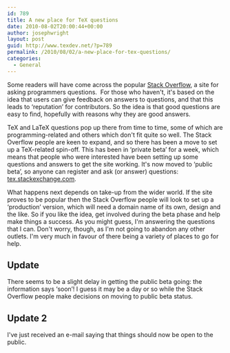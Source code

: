 ```yaml
---
id: 789
title: A new place for TeX questions
date: 2010-08-02T20:00:44+00:00
author: josephwright
layout: post
guid: http://www.texdev.net/?p=789
permalink: /2010/08/02/a-new-place-for-tex-questions/
categories:
  - General
---
```

Some readers will have come across the popular [Stack Overflow](http://stackoverflow.com/), a site for asking programmers questions.  For those who haven't, it's based on the idea that users can give feedback on answers to questions, and that this leads to ‘reputation’ for contributors. So the idea is that good questions are easy to find, hopefully with reasons why they are good answers.

TeX and LaTeX questions pop up there from time to time, some of which are programming-related and others which don't fit quite so well. The Stack Overflow people are keen to expand, and so there has been a move to set up a TeX-related spin-off. This has been in ‘private beta’ for a week, which means that people who were interested have been setting up some questions and answers to get the site working. It's now moved to ‘public beta’, so anyone can register and ask (or answer) questions: [tex.stackexchange.com](http://tex.stackexchange.com/).

What happens next depends on take-up from the wider world. If the site proves to be popular then the Stack Overflow people will look to set up a ‘production’ version, which will need a domain name of its own, design and the like. So if you like the idea, get involved during the beta phase and help make things a success. As you might guess, I'm answering the questions that I can. Don't worry, though, as I'm not going to abandon any other outlets. I'm very much in favour of there being a variety of places to go for help.

## Update

There seems to be a slight delay in getting the public beta going: the information says ‘soon’! I guess it may be a day or so while the Stack Overflow people make decisions on moving to public beta status.

## Update 2

I've just received an e-mail saying that things should now be open to the public.
